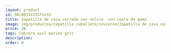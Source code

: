 ```yaml
---
layout: product
id: 98c0833e255f1e33
title: Zapatilla de casa cerrada con velcro  con suela de goma
image: img/productos/zapatilla caballero/invierno/Zapatilla de casa cerrada con velcro  con suela de goma=26 =Cabrera azul marino gris.webp
price: 26 
tags: Cabrera azul marino gris
description: 
order: 0
---
```

